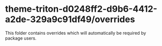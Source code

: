 # theme-triton-d0248ff2-d9b6-4412-a2de-329a9c91df49/overrides

This folder contains overrides which will automatically be required by package users.
